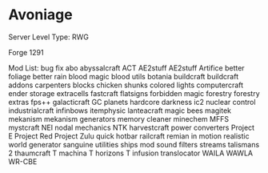 # Avoniage
Server Level Type: RWG

Forge 1291

Mod List:
bug fix
abo
abyssalcraft
ACT
AE2stuff
AE2stuff
Artifice
better foliage
better rain
blood magic 
blood utils
botania
buildcraft
buildcraft addons
carpenters blocks
chicken shunks
colored lights
computercraft
ender storage
extracells
fastcraft
flatsigns
forbidden magic
forestry
forestry extras
fps++
galacticraft
GC planets
hardcore darkness
ic2 nuclear control
industrialcraft
infinbows
itemphysic
lanteacraft
magic bees
magitek
mekanism
mekanism generators
memory cleaner
minechem
MFFS
mystcraft
NEI
nodal mechanics
NTK
harvestcraft
power converters
Project E
Project Red
Project Zulu
quick hotbar
railcraft
remian in motion
realistic world generator
sanguine utilities
ships mod
sound filters
streams
talismans 2
thaumcraft
T machina
T horizons
T infusion
translocator
WAILA
WAWLA
WR-CBE
